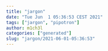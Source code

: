 ```yaml
---
title: "jargon"
date: "Tue Jun  1 05:36:53 CEST 2021"
tags: ["jargon", "pipotron"]
author: m1ch3l
categories: ["generated"]
slug: "jargon/2021-06-01-05:36:53"
---
```



